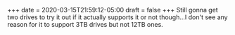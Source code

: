 +++
date = 2020-03-15T21:59:12-05:00
draft = false
+++
Still gonna get two drives to try it out if it actually supports it or not though...I don't see any reason for it to support 3TB drives but not 12TB ones.